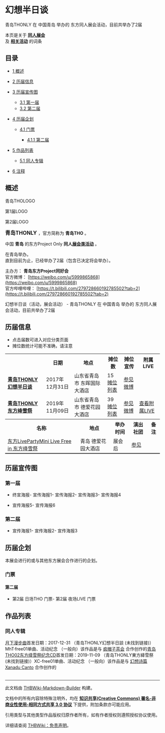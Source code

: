 # 幻想半日谈

<!-- source html: G:\repos\THBWiki-Markdown-Builder\THBWikiMarkdown\Temp\main\1\11\ns0%3A%E5%B9%BB%E6%83%B3%E5%8D%8A%E6%97%A5%E8%B0%88.html -->

青岛THONLY 在 中国青岛 举办的  东方同人展会活动，目前共举办了2届

本页是关于 **[同人展会](./同人展会.md#展会类活动)**   
及 **[相关活动](./相关活动.md)** 的词条

## 目录

- [1 概述](#概述)
- [2 历届信息](#历届信息)
- [3 历届宣传图](#历届宣传图)

  - [3.1 第一届](#第一届)
  - [3.2 第二届](#第二届)



- [4 历届企划](#历届企划)

  - [4.1 门票](#门票)

    - [4.1.1 第二届](#第二届_2)






- [5 作品列表](#作品列表)

  - [5.1 同人专辑](#同人专辑)



- [6 注释](#注释)





## 概述



  
青岛THOLOGO
  


[](./文件-青岛THOLOGO.jpg.md)

第1届LOGO


[](./文件-青岛THOLOGO2.jpg.md)
第2届LOGO




  
<big> **青岛THONLY** </big>，官方简称为 **青岛THO** 。  
  
  
  
  
中国 **青岛** 的东方Project Only **同人[展会类活动](./展会类活动.md#展会类活动)** 。  
  
在青岛举办。  
直到目前为止，已经举办了2届（包含已决定将会举办）。  
  
  
  
  
主办方： **青岛东方Project同好会**   
官方微博： [https://weibo.com/u/5999865868](https://weibo.com/u/5999865868)   
官方哔哩哔哩： [https://t.bilibili.com/279728660192785502?tab=2](https://t.bilibili.com/279728660192785502?tab=2)   
  
幻想半日谈（活动，展会活动） - 青岛THONLY 在 中国青岛 举办的  东方同人展会活动，目前共举办了2届

## 历届信息
- 点击届数可进入对应分类页面
- 摊位数统计可能不准确，请注意


<table>
<tbody><tr><th> </th><th>日期</th><th>地点</th><th>摊位数</th><th>摊位宣传</th><th>附属LIVE</th></tr>
<tr><td id="1"><b><a href="/展会作品列表?e=%E5%B9%BB%E6%83%B3%E5%8D%8A%E6%97%A5%E8%B0%88%231">青岛THONLY幻想半日谈</a></b></td><td id="ev-1">2017年12月31日</td><td>山东省青岛市 东晖国际大酒店</td><td>15<br><a href="./幻想半日谈-第1届摊位.md" title="幻想半日谈/第1届摊位">摊位列表</a></td><td><a rel="nofollow" class="external text" href="https://weibo.com/5999865868/FBbfMzh1V">参见微博</a></td><td></td></tr>
<tr><td id="2"><b><a href="/展会作品列表?e=%E5%B9%BB%E6%83%B3%E5%8D%8A%E6%97%A5%E8%B0%88%232">青岛THONLY东方绛雪祭</a></b></td><td id="ev-2">2019年11月09日</td><td>山东省青岛市 德爱花园大酒店</td><td>39<br><a href="./幻想半日谈-第2届摊位.md" title="幻想半日谈/第2届摊位">摊位列表</a></td><td><a rel="nofollow" class="external text" href="https://weibo.com/5999865868/HEYBT0uY9">参见微博</a></td><td><a href="#2"><span class="mw-customtoggle-inlive-2 mw-customtoggle">查看附属LIVE</span></a></td></tr><tr class="mw-collapsible mw-collapsed" id="mw-customcollapsible-inlive-2"><td colspan="6" style="padding:0;"><table class="wikitable" style="margin:0;width:100%;"><tbody><tr><th>名称</th><th>地点</th><th>举办时间</th><th>演出社团</th><th>备注</th></tr><tr><td><a href="/%E4%B8%9C%E6%96%B9LiveParty#20" title="东方LiveParty">东方LivePartyMini Live Free in 东方绛雪祭</a></td><td>青岛 德爱花园大酒店</td><td>展会后</td><td><a href="/%E4%B8%9C%E6%96%B9LiveParty#第20届" title="东方LiveParty">参见</a></td><td></td></tr></tbody></table></td></tr>
</tbody></table>



## 历届宣传图

### 第一届
- [](./文件-幻想半日谈海报1.jpg.md)终宣海报- [](./文件-幻想半日谈宣传海报1.jpg.md)宣传海报1- [](./文件-幻想半日谈宣传海报2.jpg.md)宣传海报2- [](./文件-幻想半日谈宣传海报3.jpg.md)宣传海报3- [](./文件-幻想半日谈宣传海报4.jpg.md)宣传海报4

- [](./文件-幻想半日谈宣传海报5.jpg.md)宣传海报5- [](./文件-幻想半日谈宣传海报6.jpg.md)宣传海报6


### 第二届
- [](./文件-东方绛雪祭宣传海报1.jpg.md)宣传海报1- [](./文件-东方绛雪祭宣传海报2.jpg.md)宣传海报2- [](./文件-东方绛雪祭宣传海报3.jpg.md)宣传海报3


## 历届企划
  
本展会进行的或与其他东方展会合作进行的企划。
  


### 门票

#### 第二届
- [](./文件-青岛THONLY2门票1.jpg.md)第2届 日场THO 门票- [](./文件-青岛THONLY2门票2.jpg.md)第2届 夜场LIVE 门票


## 作品列表

### 同人专辑
[](./月下漫步曲.md)[月下漫步曲](./月下漫步曲.md)首发日期：2017-12-31 （青岛THONLY幻想半日談 (未找到链接)）MhT·free01单曲、​活动纪念 （一般向）该作品是与 [疯帽子茶会](./疯帽子茶会.md) 合作创作的[](./青岛THO02东方绛雪祭纪念CD.md)[青岛THO02东方绛雪祭纪念CD](./青岛THO02东方绛雪祭纪念CD.md)首发日期：2019-11-09 （青岛THONLY東方絳雪祭 (未找到链接)）XC-free01单曲、​活动纪念 （一般向）该作品是与 [幻想诗篇Xanadu Canto](./幻想诗篇Xanadu_Canto.md) 合作创作的
<table><style data-mw-deduplicate="TemplateStyles:r686458">.mw-parser-output .simple_work{display:grid;min-height:calc(120px + 0.5rem);grid-template-columns:calc(120px + 0.5rem)1fr;grid-template-rows:auto 1fr;grid-template-areas:"cover title""cover props";overflow:hidden}.mw-parser-output .simple_work-cover{grid-area:cover;align-self:center;justify-self:center;overflow:hidden;max-width:100%;max-height:100%;padding:0.25rem;word-break:break-all}.mw-parser-output .simple_work-cover a.new{display:block;text-align:center;padding:0.25rem}.mw-parser-output .simple_work-title{grid-area:title;margin-top:0.25rem;padding-left:0.25rem;font-weight:bold}.mw-parser-output .simple_work-props{grid-area:props;padding-left:0.25rem}.mw-parser-output .simple_work-prop{margin:0.125rem 0}</style>

<link rel="mw-deduplicated-inline-style" href="mw-data:TemplateStyles:r686458">
</table>



  
  

  

  
  






---

此文档由 [THBWiki-Markdown-Builder](https://github.com/Delsin-Yu/THBWiki-Markdown-Builder) 构建。

文档中的所有内容除特殊注明外，均在 [**知识共享(Creative Commons) 署名-非商业性使用-相同方式共享 3.0 协议**](https://creativecommons.org/licenses/by-sa/3.0/deed.zh-hans) 下提供，附加条款亦可能应用。

引用类型与其他类型作品版权归原作者所有，如有作者授权则遵照授权协议使用。

详细请查阅 [THBWiki：免责声明](https://thbwiki.cc/THBWiki:%E5%85%8D%E8%B4%A3%E5%A3%B0%E6%98%8E)。

